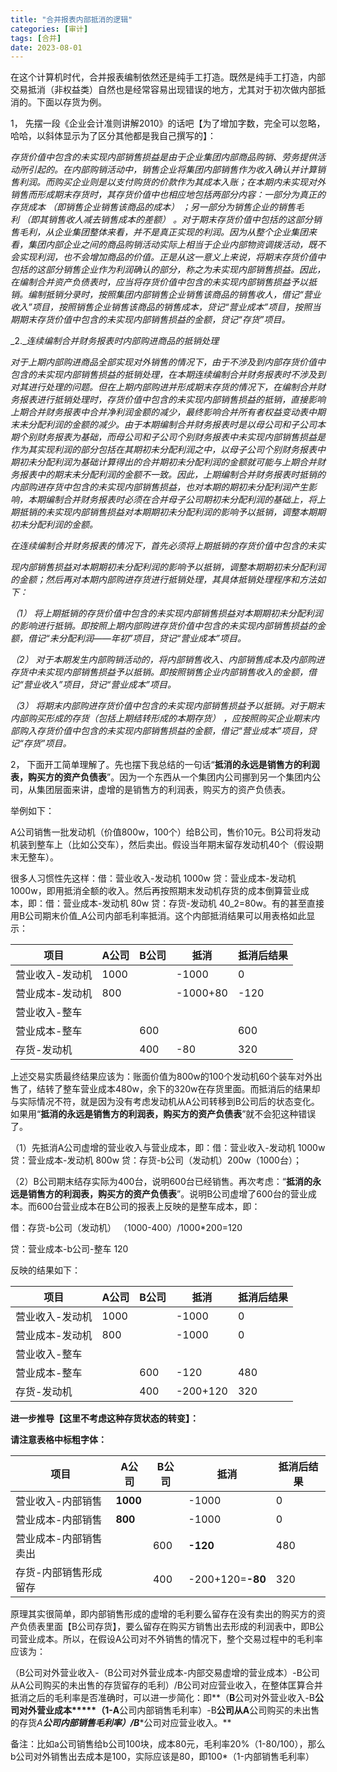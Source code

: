 ```yaml
---
title: "合并报表内部抵消的逻辑"
categories: [审计]
tags: [合并]
date: 2023-08-01
---
```

在这个计算机时代，合并报表编制依然还是纯手工打造。既然是纯手工打造，内部交易抵消（非权益类）自然也是经常容易出现错误的地方，尤其对于初次做内部抵消的。下面以存货为例。

1， 先摆一段《企业会计准则讲解2010》的话吧【为了增加字数，完全可以忽略，哈哈，以斜体显示为了区分其他都是我自己撰写的】：

_存货价值中包含的未实现内部销售损益是由于企业集团内部商品购销、劳务提供活动所引起的。在内部购销活动中，销售企业将集团内部销售作为收入确认并计算销售利润。而购买企业则是以支付购货的价款作为其成本入账；在本期内未实现对外销售而形成期末存货时，其存货价值中也相应地包括两部分内容：一部分为真正的存货成本_ _（即销售企业销售该商品的成本）_ _；另一部分为销售企业的销售毛利_ _（即其销售收人减去销售成本的差额）_ _。对于期末存货价值中包括的这部分销售毛利，从企业集团整体来看，并不是真正实现的利润。因为从整个企业集团来看，集团内部企业之间的商品购销活动实际上相当于企业内部物资调拨活动，既不会实现利润，也不会增加商品的价值。正是从这一意义上来说，将期末存货价值中包括的这部分销售企业作为利润确认的部分，称之为未实现内部销售损益。因此，在编制合并资产负债表时，应当将存货价值中包含的未实现内部销售损益予以抵销。编制抵销分录时，按照集团内部销售企业销售该商品的销售收人，借记“营业收入”项目，按照销售企业销售该商品的销售成本，贷记“营业成本”项目，按照当期期末存货价值中包含的未实现内部销售损益的金额，贷记“存货”项目。_

_2.__连续编制合并财务报表时内部购进商品的抵销处理_

_对于上期内部购进商品全部实现对外销售的情况下，由于不涉及到内部存货价值中包含的未实现内部销售损益的抵销处理，在本期连续编制合并财务报表时不涉及到对其进行处理的问题。但在上期内部购进并形成期末存货的情况下，在编制合并财务报表进行抵销处理时，存货价值中包含的未实现内部销售损益的抵销，直接影响上期合并财务报表中合并净利润金额的减少，最终影响合并所有者权益变动表中期末未分配利润的金额的减少。由于本期编制合并财务报表时是以母公司和子公司本期个别财务报表为基础，而母公司和子公司个别财务报表中未实现内部销售损益是作为其实现利润的部分包括在其期初未分配利润之中，以母子公司个别财务报表中期初未分配利润为基础计算得出的合并期初未分配利润的金额就可能与上期合并财务报表中的期末未分配利润的金额不一致。因此，上期编制合并财务报表时抵销的内部购进存货中包含的未实现内部销售损益，也对本期的期初未分配利润产生影响，本期编制合并财务报表时必须在合并母子公司期初未分配利润的基础上，将上期抵销的未实现内部销售损益对本期期初未分配利润的影响予以抵销，调整本期期初未分配利润的金额。_

_在连续编制合并财务报表的情况下，首先必须将上期抵销的存货价值中包含的未实_

_现内部销售损益对本期期初未分配利润的影响予以抵销，调整本期期初未分配利润的金额；然后再对本期内部购进存货进行抵销处理，其具体抵销处理程序和方法如下：_

_（1）_ _将上期抵销的存货价值中包含的未实现内部销售损益对本期期初未分配利润的影响进行抵销。即按照上期内部购进存货价值中包含的未实现内部销售损益的金额，借记“未分配利润——年初”项目，贷记“营业成本”项目。_

_（2）_ _对于本期发生内部购销活动的，将内部销售收入、内部销售成本及内部购进存货中未实现内部销售损益予以抵销。即按照销售企业内部销售收入的金额，借记“营业收入”项目，贷记“营业成本”项目。_

_（3）_ _将期末内部购进存货价值中包含的未实现内部销售损益予以抵销。对于期末内部购买形成的存货（包括上期结转形成的本期存货）_ _，应按照购买企业期末内部购入存货价值中包含的未实现内部销售损益的金额，借记“营业成本”项目，贷记“存货”项目。_

2， 下面开工简单理解了。先也摆下我总结的一句话“**抵消的永远是销售方的利润表，购买方的资产负债表**”。因为一个东西从一个集团内公司挪到另一个集团内公司，从集团层面来讲，虚增的是销售方的利润表，购买方的资产负债表。

举例如下：

A公司销售一批发动机（价值800w，100个）给B公司，售价10元。B公司将发动机装到整车上（比如公交车），然后卖出。假设当年期末留存发动机40个（假设期末无整车）。

很多人习惯性先这样：借：营业收入-发动机 1000w 贷：营业成本-发动机 1000w，即用抵消全额的收入。然后再按照期末发动机存货的成本倒算营业成本，即：借：营业成本-发动机 80w 贷：存货-发动机 40_2=80w。有的甚至直接用B公司期末价值_A公司内部毛利率抵消。这个内部抵消结果可以用表格如此显示：

|项目|A公司|B公司|抵消|抵消后结果|
|---|---|---|---|---|
|营业收入-发动机|1000||-1000|0|
|营业成本-发动机|800||-1000+80|-120|
|营业收入-整车|||||
|营业成本-整车||600||600|
|存货-发动机||400|-80|320|

上述交易实质最终结果应该为：账面价值为800w的100个发动机60个装车对外出售了，结转了整车营业成本480w，余下的320w在存货里面。而抵消后的结果却与实际情况不符，就是因为没有考虑发动机从A公司转移到B公司后的状态变化。如果用“**抵消的永远是销售方的利润表，购买方的资产负债表**”就不会犯这种错误了。

（1）先抵消A公司虚增的营业收入与营业成本，即：借：营业收入-发动机 1000w 贷：营业成本-发动机 800w 贷：存货-b公司（发动机）200w（1000台）；

（2）B公司期末结存实际为400台，说明600台已经销售。再次考虑：“**抵消的永远是销售方的利润表，购买方的资产负债表**”。说明B公司虚增了600台的营业成本。而600台营业成本在B公司的报表上反映的是整车成本，即：

借：存货-b公司（发动机） （1000-400）/1000*200=120

贷：营业成本-b公司-整车 120

反映的结果如下：

|项目|A公司|B公司|抵消|抵消后结果|
|---|---|---|---|---|
|营业收入-发动机|1000||-1000|0|
|营业成本-发动机|800||-1000|0|
|营业收入-整车|||||
|营业成本-整车||600|-120|480|
|存货-发动机||400|-200+120|320|

**进一步推导【这里不考虑这种存货状态的转变】：**

**请注意表格中标粗字体：**

|项目|A公司|B公司|抵消|抵消后结果|
|---|---|---|---|---|
|营业收入-内部销售|**1000**||-1000|0|
|营业成本-内部销售|**800**||-1000|0|
|营业成本-内部销售卖出||600|**-120**|480|
|存货-内部销售形成留存||400|-200+120=**-80**|320|

原理其实很简单，即内部销售形成的虚增的毛利要么留存在没有卖出的购买方的资产负债表里面【B公司存货】，要么留存在购买方销售出去形成的利润表中，即B公司营业成本。所以，在假设A公司对不外销售的情况下，整个交易过程中的毛利率应该为：

（B公司对外营业收入-（B公司对外营业成本-内部交易虚增的营业成本）-B公司从A公司购买的未出售的存货留存的毛利）/B公司对应营业收入，在整体匡算合并抵消之后的毛利率是否准确时，可以进一步简化：即**（****B****公司对外营业收入-B****公司对外营业成本*****（1-A****公司内部销售毛利率）-B****公司从A****公司购买的未出售的存货*A****公司内部销售毛利率）/B****公司对应营业收入。**

备注：比如a公司销售给b公司100块，成本80元，毛利率20%（1-80/100），那么b公司对外销售出去成本是100，实际应该是80，即100*（1-内部销售毛利率）
